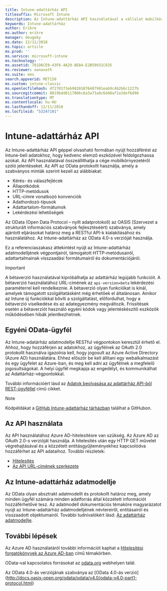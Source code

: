 ```yaml
---
title: Intune-adattárház API
titlesuffix: Microsoft Intune
description: Az Intune-adattárház API használatával a vállalat mobilkörnyezetéről szóló jelentéseket hozhat létre.
keywords: Intune-adattárház
author: Erikre
ms.author: erikre
manager: dougeby
ms.date: 12/11/2018
ms.topic: article
ms.prod: ''
ms.service: microsoft-intune
ms.technology: ''
ms.assetid: 701D6CE9-43F6-4A29-8E84-E2B59931C635
ms.reviewer: aanavath
ms.suite: ems
search.appverid: MET150
ms.custom: intune-classic
ms.openlocfilehash: df2701f3eb98201076487981eab9c4b2b6c1227b
ms.sourcegitcommit: 8019bdd8117806c6a3a73a8c6d40af1a3def6d90
ms.translationtype: MT
ms.contentlocale: hu-HU
ms.lasthandoff: 12/11/2018
ms.locfileid: "53247101"
---
```

#  <a name="intune-data-warehouse-api"></a>Intune-adattárház API

Az Intune-adattárház API géppel olvasható formában nyújt hozzáférést az Intune-beli adatokhoz, hogy kedvenc elemző eszközével feldolgozhassa azokat. Az API használatával összeállíthatja a cége mobilkörnyezetéről szóló jelentéseket. Az API az OData protokollt használja, amely a szabványos minták szerint kezeli az alábbiakat:

  -   Kérés- és válaszfejlécek
  -   Állapotkódok
  -   HTTP-metódusok
  -   URL-címre vonatkozó konvenciók
  -   Adathordozó-típusok
  -   Adattartalom-formátumok
  -   Lekérdezési lehetőségek

Az OData (Open Data Protocol – nyílt adatprotokoll) az OASIS (Szervezet a strukturált információs szabványok fejlesztéséért) szabványa, amely ajánlott eljárásokat határoz meg a RESTful API-k kialakításához és használatához. Az Intune-adattárház az OData 4.0-s verzióját használja.

Ez a referenciaszakasz áttekintést nyújt az Intune-adattárház adatmodelljének végpontjairól, támogatott HTTP-metódusairól, adattartalmainak visszaadási formátumairól és dokumentációjáról.

> [!Important]  
> A bétaverzió használatával kipróbálhatja az adattárház legújabb funkcióit. A bétaverzió használatához URL-címének az `api-version=beta` lekérdezési paraméterrel kell rendelkeznie. A bétaverzió olyan funkciókat is kínál, amelyek támogatott szolgáltatásként még érhetőek el általánosan. Amikor az Intune új funkciókkal bővíti a szolgáltatást, előfordulhat, hogy a bétaverzió viselkedése és az adategyezmény megváltozik. Frissítések esetén a bétaverziót használó egyéni kódok vagy jelentéskészítő eszközök működésében hibák jelentkezhetnek. <!--If you experience problems with the beta service, follow [link to feedback process]() to report the issue or provide feedback.-->

## <a name="odata-custom-client"></a>Egyéni OData-ügyfél

Az Intune-adatárház adatmodellje RESTful végpontokon keresztül érhető el. Ahhoz, hogy hozzáférjen az adatokhoz, az ügyfélnek az OAuth 2.0 protokollt használva igazolnia kell, hogy jogosult az Azure Active Directory (Azure AD) használatára. Ehhez először be kell állítani egy webalkalmazást és egy ügyfelet az Azure-ban, és meg kell adni az ügyfélnek a megfelelő jogosultságokat. A helyi ügyfél megkapja az engedélyt, és kommunikálhat az Adattárház-végpontokkal.

További információért lásd az [Adatok beolvasása az adattárház API-ból REST-ügyféllel](reports-proc-data-rest.md) című cikket.

> [!Note]  
> Kódpéldákat a [GitHub Intune-adattárház tárházban](https://github.com/Microsoft/Intune-Data-Warehouse) találhat a GitHubon.

## <a name="interacting-with-the-api"></a>Az API használata

Az API használatához Azure AD-hitelesítésre van szükség. Az Azure AD az OAuth 2.0-s verzióját használja. A hitelesítés után egy HTTP GET művelet végrehajtásával és a közzétett entitásgyűjteményekhez kapcsolódva hozzáférhet az API adataihoz. További részletek:

 -  [Hitelesítés](reports-api-url.md)
 -  [Az API URL-címének szerkezete](reports-api-url.md)

## <a name="intune-data-warehouse-data-model"></a>Az Intune-adattárház adatmodellje

Az OData olyan absztrakt adatmodellt és protokollt határoz meg, amely minden ügyfél számára minden adatforrás által közzétett információt hozzáférhetővé tesz. Az adatmodell dokumentációs témaköre magyarázatot nyújt az Intune-adattárház adatmodelljének névtereiről, entitásairól és visszaadott objektumairól. További tudnivalókért lásd: [Az adattárház adatmodellje](reports-ref-data-model.md).

## <a name="next-steps"></a>További lépések

Az Azure AD használatáról további információt kaphat a [Hitelesítési forgatókönyvek az Azure AD-ban](https://docs.microsoft.com/azure/active-directory/develop/active-directory-authentication-scenarios) című témakörben.

OData-val kapcsolatos forrásokat az [odata.org](http://www.odata.org) webhelyen talál.
  
Az OData 4.0-ás verziójának szabványa az [OData 4.0-ás verzió] (http://docs.oasis-open.org/odata/odata/v4.0/odata-v4.0-part1-protocol.html)  
